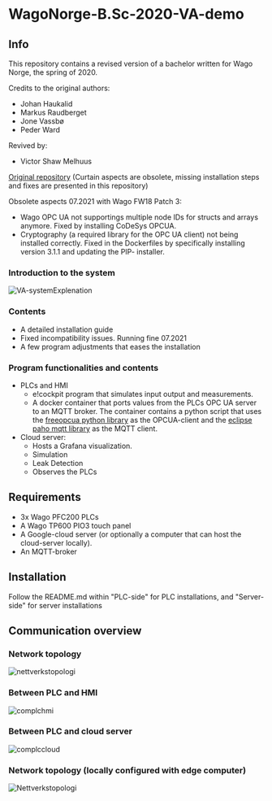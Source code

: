 # WagoNorge-B.Sc-2020-VA-demo

## Info
This repository contains a revised version of a bachelor written for Wago Norge, the spring of 2020.  

Credits to the original authors: 
- Johan Haukalid
- Markus Raudberget
- Jone Vassbø 
- Peder Ward

Revived by:
- Victor Shaw Melhuus

[Original repository](https://github.com/Wago-Norge/Bachelorprosjekt-2020) (Curtain aspects are obsolete, missing installation steps and fixes are presented in this repository)

Obsolete aspects 07.2021 with Wago FW18 Patch 3:
- Wago OPC UA not supportings multiple node IDs for structs and arrays anymore. Fixed by installing CoDeSys OPCUA. 
- Cryptography (a required library for the OPC UA client) not being installed correctly. Fixed in the Dockerfiles by specifically installing version 3.1.1 and updating the PIP-  installer.

### Introduction to the system

![VA-systemExplenation](https://user-images.githubusercontent.com/61655489/128310474-869abdb6-823f-4f6d-846c-a04802752f17.PNG)


### Contents
- A detailed installation guide
- Fixed incompatibility issues. Running fine 07.2021
- A few program adjustments that eases the installation

### Program functionalities and contents
- PLCs and HMI
    - e!cockpit program that simulates input output and measurements.
    - A docker container that ports values from the PLCs OPC UA server to an MQTT broker. The container contains a python script that uses the [freeopcua python library](https://github.com/FreeOpcUa/python-opcua) as the OPCUA-client and the [eclipse paho mqtt library](https://github.com/eclipse/paho.mqtt.python) as the MQTT client.
- Cloud server:
    - Hosts a Grafana visualization. 
    - Simulation
    - Leak Detection
    - Observes the PLCs
## Requirements
- 3x Wago PFC200 PLCs
- A Wago TP600 PIO3 touch panel
- A Google-cloud server (or optionally a computer that can host the cloud-server locally).
- An MQTT-broker

## Installation

Follow the README.md within "PLC-side" for PLC installations, and "Server-side" for server installations

## Communication overview

### Network topology

![nettverkstopologi](https://user-images.githubusercontent.com/73703856/126310533-434e2935-3811-43e7-9c68-7a60520869a0.PNG)

### Between PLC and HMI
![complchmi](https://user-images.githubusercontent.com/73703856/126310704-1504c6b8-5a10-4e38-9215-10343fc181ba.PNG)

### Between PLC and cloud server
![complccloud](https://user-images.githubusercontent.com/73703856/126310799-a78a4a43-2fe5-411f-b26d-0f1074661bec.PNG)

### Network topology (locally configured with edge computer)
![Nettverkstopologi](https://user-images.githubusercontent.com/61655489/127852940-8ea0943c-2112-4dc3-886e-c81af2653c64.png)


